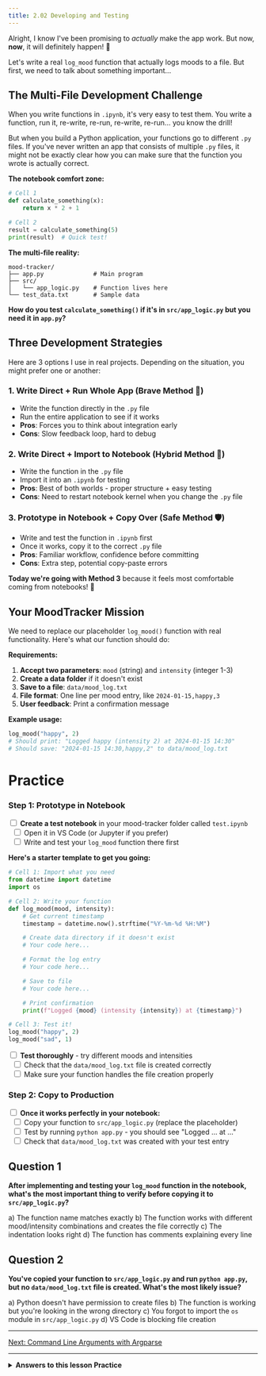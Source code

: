 ```yaml
---
title: 2.02 Developing and Testing
---
```


Alright, I know I've been promising to *actually* make the app work. But now, **now**, it will definitely happen! 🎯

Let's write a real `log_mood` function that actually logs moods to a file. But first, we need to talk about something important...

## The Multi-File Development Challenge

When you write functions in `.ipynb`, it's very easy to test them. You write a function, run it, re-write, re-run, re-write, re-run... you know the drill!

But when you build a Python application, your functions go to different `.py` files. If you've never written an app that consists of multiple `.py` files, it might not be exactly clear how you can make sure that the function you wrote is actually correct.

**The notebook comfort zone:**
```python
# Cell 1
def calculate_something(x):
    return x * 2 + 1

# Cell 2
result = calculate_something(5)
print(result)  # Quick test!
```

**The multi-file reality:**
```
mood-tracker/
├── app.py              # Main program
├── src/
│   └── app_logic.py    # Function lives here
└── test_data.txt       # Sample data
```

**How do you test `calculate_something()` if it's in `src/app_logic.py` but you need it in `app.py`?**

## Three Development Strategies

Here are 3 options I use in real projects. Depending on the situation, you might prefer one or another:

### 1. **Write Direct + Run Whole App** (Brave Method 💪)
- Write the function directly in the `.py` file
- Run the entire application to see if it works
- **Pros**: Forces you to think about integration early
- **Cons**: Slow feedback loop, hard to debug

### 2. **Write Direct + Import to Notebook** (Hybrid Method 🔄)
- Write the function in the `.py` file
- Import it into an `.ipynb` for testing
- **Pros**: Best of both worlds - proper structure + easy testing
- **Cons**: Need to restart notebook kernel when you change the `.py` file

### 3. **Prototype in Notebook + Copy Over** (Safe Method 🛡️)
- Write and test the function in `.ipynb` first
- Once it works, copy it to the correct `.py` file
- **Pros**: Familiar workflow, confidence before committing
- **Cons**: Extra step, potential copy-paste errors

**Today we're going with Method 3** because it feels most comfortable coming from notebooks! 🤝

## Your MoodTracker Mission

We need to replace our placeholder `log_mood()` function with real functionality. Here's what our function should do:

**Requirements:**
1. **Accept two parameters**: `mood` (string) and `intensity` (integer 1-3)
2. **Create a data folder** if it doesn't exist
3. **Save to a file**: `data/mood_log.txt`
4. **File format**: One line per mood entry, like `2024-01-15,happy,3`
5. **User feedback**: Print a confirmation message

**Example usage:**
```python
log_mood("happy", 2)
# Should print: "Logged happy (intensity 2) at 2024-01-15 14:30"
# Should save: "2024-01-15 14:30,happy,2" to data/mood_log.txt
```

# Practice

### Step 1: Prototype in Notebook

<input type="checkbox"> **Create a test notebook** in your mood-tracker folder called `test.ipynb`
<br>&nbsp;&nbsp;<input type="checkbox"> Open it in VS Code (or Jupyter if you prefer)
<br>&nbsp;&nbsp;<input type="checkbox"> Write and test your `log_mood` function there first

**Here's a starter template to get you going:**

```python
# Cell 1: Import what you need
from datetime import datetime
import os

# Cell 2: Write your function
def log_mood(mood, intensity):
    # Get current timestamp
    timestamp = datetime.now().strftime("%Y-%m-%d %H:%M")

    # Create data directory if it doesn't exist
    # Your code here...

    # Format the log entry
    # Your code here...

    # Save to file
    # Your code here...

    # Print confirmation
    print(f"Logged {mood} (intensity {intensity}) at {timestamp}")

# Cell 3: Test it!
log_mood("happy", 2)
log_mood("sad", 1)
```

<input type="checkbox"> **Test thoroughly** - try different moods and intensities
<br>&nbsp;&nbsp;<input type="checkbox"> Check that the `data/mood_log.txt` file is created correctly
<br>&nbsp;&nbsp;<input type="checkbox"> Make sure your function handles the file creation properly

### Step 2: Copy to Production

<input type="checkbox"> **Once it works perfectly in your notebook:**
<br>&nbsp;&nbsp;<input type="checkbox"> Copy your function to `src/app_logic.py` (replace the placeholder)
<br>&nbsp;&nbsp;<input type="checkbox"> Test by running `python app.py` - you should see "Logged ... at ..."
<br>&nbsp;&nbsp;<input type="checkbox"> Check that `data/mood_log.txt` was created with your test entry

## Question 1

**After implementing and testing your `log_mood` function in the notebook, what's the most important thing to verify before copying it to `src/app_logic.py`?**

a) The function name matches exactly
b) The function works with different mood/intensity combinations and creates the file correctly
c) The indentation looks right
d) The function has comments explaining every line

## Question 2

**You've copied your function to `src/app_logic.py` and run `python app.py`, but no `data/mood_log.txt` file is created. What's the most likely issue?**

a) Python doesn't have permission to create files
b) The function is working but you're looking in the wrong directory
c) You forgot to import the `os` module in `src/app_logic.py`
d) VS Code is blocking file creation

---

[Next: Command Line Arguments with Argparse](23_argparse.md)

---

<details>
<summary><b>Answers to this lesson Practice</b></summary>

<b>Question 1 - Correct answer:</b> <p><b>b) The function works with different mood/intensity combinations and creates the file correctly</b></p>
<p>The most critical verification is that your function actually works as expected with various inputs and successfully creates/writes to the data file. While proper naming and code style matter, functionality is paramount. You want to be confident that when you move the function to production, it will behave exactly as tested in your notebook environment.</p>

<b>Question 2 - Correct answer:</b> <p><b>c) You forgot to import the `os` module in `src/app_logic.py`</b></p>
<p>When you copy a function from a notebook to a `.py` file, you need to include all the imports that the function depends on. In notebooks, you might have imported `os` and `datetime` in earlier cells, but your `.py` file needs its own import statements at the top. This is a common gotcha when transitioning from notebook development to application development - forgetting to copy the dependencies along with the function.</p>

</details>
<!-- end of answers section -->